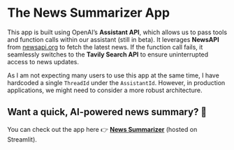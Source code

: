 # The News Summarizer App  

This app is built using OpenAI’s **Assistant API**, which allows us to pass tools and function calls within our assistant (still in beta). It leverages **NewsAPI** from [newsapi.org](https://newsapi.org) to fetch the latest news. If the function call fails, it seamlessly switches to the **Tavily Search API** to ensure uninterrupted access to news updates.  

As I am not expecting many users to use this app at the same time, I have hardcoded a single `ThreadId` under the `AssistantId`. However, in production applications, we might need to consider a more robust architecture.  

## Want a quick, AI-powered news summary? 📰  

You can check out the app here 👉 **[News Summarizer](https://lnkd.in/dr7UtBkr)** (hosted on Streamlit).  







